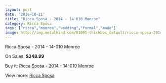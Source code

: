 ```yaml
---
layout: post
date: '2016-10-21'
title: "Ricca Sposa - 2014 - 14-010 Monroe"
category: Ricca Sposa
tags: ["ricca","monroe","wedding","formal","made"]
image: http://img.metalkind.com/91091-thickbox_default/ricca-sposa-2014-14-010-monroe.jpg
---
```

Ricca Sposa - 2014 - 14-010 Monroe

On Sales: **$348.99**
<a href="https://www.metalkind.com/en/ricca-sposa/21651-ricca-sposa-2014-14-010-monroe.html"><amp-img layout="responsive" width="600" height="600" src="//img.metalkind.com/91091-thickbox_default/ricca-sposa-2014-14-010-monroe.jpg" alt="Ricca Sposa - 2014 - 14-010 Monroe 0" /></a>
<a href="https://www.metalkind.com/en/ricca-sposa/21651-ricca-sposa-2014-14-010-monroe.html"><amp-img layout="responsive" width="600" height="600" src="//img.metalkind.com/91093-thickbox_default/ricca-sposa-2014-14-010-monroe.jpg" alt="Ricca Sposa - 2014 - 14-010 Monroe 1" /></a>
<a href="https://www.metalkind.com/en/ricca-sposa/21651-ricca-sposa-2014-14-010-monroe.html"><amp-img layout="responsive" width="600" height="600" src="//img.metalkind.com/91095-thickbox_default/ricca-sposa-2014-14-010-monroe.jpg" alt="Ricca Sposa - 2014 - 14-010 Monroe 2" /></a>

Buy it: [Ricca Sposa - 2014 - 14-010 Monroe](https://www.metalkind.com/en/ricca-sposa/21651-ricca-sposa-2014-14-010-monroe.html "Ricca Sposa - 2014 - 14-010 Monroe")

View more: [Ricca Sposa](https://www.metalkind.com/en/171-ricca-sposa "Ricca Sposa")